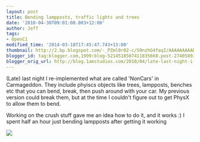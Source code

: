 ```yaml
---
layout: post
title: Bending lampposts, traffic lights and trees
date: '2010-04-30T09:01:00.003+12:00'
author: Jeff
tags:
- OpenC1
modified_time: '2014-03-18T17:45:47.743+13:00'
thumbnail: http://2.bp.blogspot.com/-_PZml0r02-c/S9nzhG4faqI/AAAAAAAAADg/ppgbnaQcxgg/s72-c/ndump021.jpg
blogger_id: tag:blogger.com,1999:blog-5214518507411835668.post-2740589338711811282
blogger_orig_url: http://blog.1amstudios.com/2010/04/late-last-night-i-reimplemented-non.html
---
```

(Late) last night I re-implemented what are called 'NonCars' in Carmageddon.  They include phyiscs objects like trees, lampposts, benches etc that you can bend, break, then push around with your car. My previous version could break them, but at the time I couldn't figure out to get PhysX to allow them to bend.

Working on the crush stuff gave me an idea how to do it, and it works :) I spent half an hour just bending lampposts after getting it working

![](http://2.bp.blogspot.com/-_PZml0r02-c/S9nzhG4faqI/AAAAAAAAADg/ppgbnaQcxgg/s1600/ndump021.jpg)